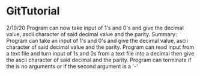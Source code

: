 # GitTutorial
2/19/20 Program can now take input of 1's and 0's and give the decimal value, ascii character of said decimal value and the parity.
Summary:
Program can take an input of 1's and 0's and give the decimal value, ascii character of said decimal value and the parity.
Program can read input from a text file and turn input of 1s and 0s from a text file into a decimal then give the ascii character of said decimal and the parity.
Program can terminate if the is no arguments or if the second argument is a '-'
